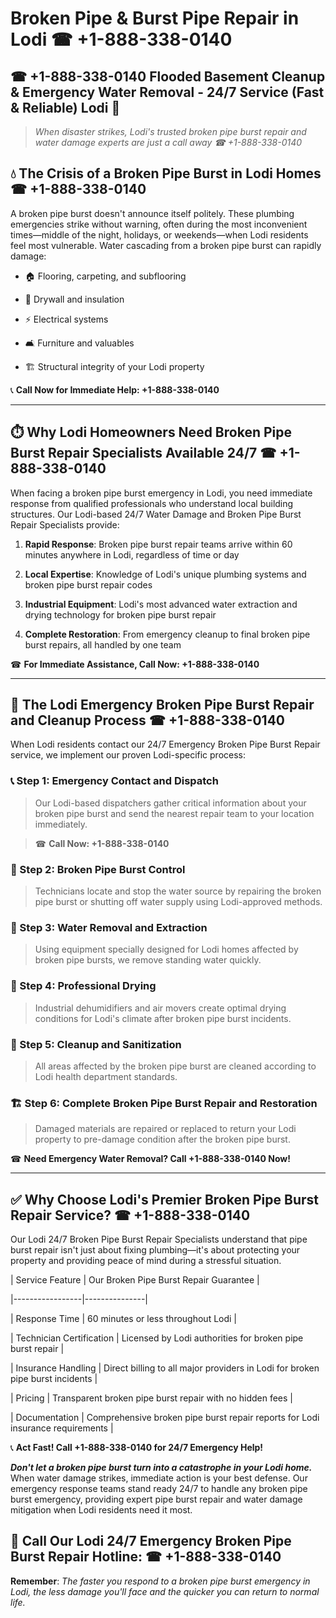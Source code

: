 # Broken Pipe & Burst Pipe Repair in Lodi ☎ +1-888-338-0140  
## ☎ +1-888-338-0140 Flooded Basement Cleanup & Emergency Water Removal - 24/7 Service (Fast & Reliable) Lodi 🚨  

> *When disaster strikes, Lodi's trusted broken pipe burst repair and water damage experts are just a call away ☎ +1-888-338-0140*  

## 💧 The Crisis of a Broken Pipe Burst in Lodi Homes ☎ +1-888-338-0140  

A broken pipe burst doesn't announce itself politely. These plumbing emergencies strike without warning, often during the most inconvenient times—middle of the night, holidays, or weekends—when Lodi residents feel most vulnerable. Water cascading from a broken pipe burst can rapidly damage:  

* 🏠 Flooring, carpeting, and subflooring  
* 🧱 Drywall and insulation  
* ⚡ Electrical systems  
* 🛋️ Furniture and valuables  
* 🏗️ Structural integrity of your Lodi property  

📞 **Call Now for Immediate Help: +1-888-338-0140**  

---  

## ⏱️ Why Lodi Homeowners Need Broken Pipe Burst Repair Specialists Available 24/7 ☎ +1-888-338-0140  

When facing a broken pipe burst emergency in Lodi, you need immediate response from qualified professionals who understand local building structures. Our Lodi-based 24/7 Water Damage and Broken Pipe Burst Repair Specialists provide:  

1. **Rapid Response**: Broken pipe burst repair teams arrive within 60 minutes anywhere in Lodi, regardless of time or day  
2. **Local Expertise**: Knowledge of Lodi's unique plumbing systems and broken pipe burst repair codes  
3. **Industrial Equipment**: Lodi's most advanced water extraction and drying technology for broken pipe burst repair  
4. **Complete Restoration**: From emergency cleanup to final broken pipe burst repairs, all handled by one team  

☎ **For Immediate Assistance, Call Now: +1-888-338-0140**  

---  

## 🔧 The Lodi Emergency Broken Pipe Burst Repair and Cleanup Process ☎ +1-888-338-0140  

When Lodi residents contact our 24/7 Emergency Broken Pipe Burst Repair service, we implement our proven Lodi-specific process:  

### 📞 Step 1: Emergency Contact and Dispatch  
> Our Lodi-based dispatchers gather critical information about your broken pipe burst and send the nearest repair team to your location immediately.  
> ☎ **Call Now: +1-888-338-0140**  

### 🚿 Step 2: Broken Pipe Burst Control  
> Technicians locate and stop the water source by repairing the broken pipe burst or shutting off water supply using Lodi-approved methods.  

### 🌊 Step 3: Water Removal and Extraction  
> Using equipment specially designed for Lodi homes affected by broken pipe bursts, we remove standing water quickly.  

### 💨 Step 4: Professional Drying  
> Industrial dehumidifiers and air movers create optimal drying conditions for Lodi's climate after broken pipe burst incidents.  

### 🧼 Step 5: Cleanup and Sanitization  
> All areas affected by the broken pipe burst are cleaned according to Lodi health department standards.  

### 🏗️ Step 6: Complete Broken Pipe Burst Repair and Restoration  
> Damaged materials are repaired or replaced to return your Lodi property to pre-damage condition after the broken pipe burst.  

☎ **Need Emergency Water Removal? Call +1-888-338-0140 Now!**  

---  

## ✅ Why Choose Lodi's Premier Broken Pipe Burst Repair Service? ☎ +1-888-338-0140  

Our Lodi 24/7 Broken Pipe Burst Repair Specialists understand that pipe burst repair isn't just about fixing plumbing—it's about protecting your property and providing peace of mind during a stressful situation.  

| Service Feature | Our Broken Pipe Burst Repair Guarantee |  
|-----------------|---------------|  
| Response Time | 60 minutes or less throughout Lodi |  
| Technician Certification | Licensed by Lodi authorities for broken pipe burst repair |  
| Insurance Handling | Direct billing to all major providers in Lodi for broken pipe burst incidents |  
| Pricing | Transparent broken pipe burst repair with no hidden fees |  
| Documentation | Comprehensive broken pipe burst repair reports for Lodi insurance requirements |  

📞 **Act Fast! Call +1-888-338-0140 for 24/7 Emergency Help!**  

***Don't let a broken pipe burst turn into a catastrophe in your Lodi home.*** When water damage strikes, immediate action is your best defense. Our emergency response teams stand ready 24/7 to handle any broken pipe burst emergency, providing expert pipe burst repair and water damage mitigation when Lodi residents need it most.  

## 📱 Call Our Lodi 24/7 Emergency Broken Pipe Burst Repair Hotline: ☎ +1-888-338-0140  

**Remember**: *The faster you respond to a broken pipe burst emergency in Lodi, the less damage you'll face and the quicker you can return to normal life.*